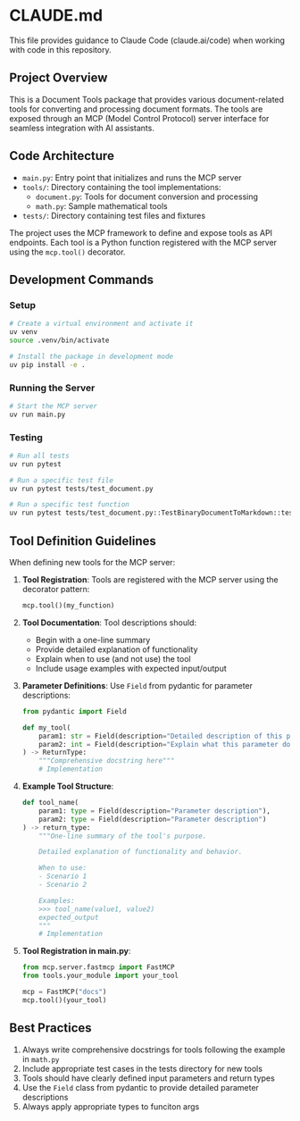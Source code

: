 # CLAUDE.md

This file provides guidance to Claude Code (claude.ai/code) when working with code in this repository.

## Project Overview

This is a Document Tools package that provides various document-related tools for converting and processing document formats. The tools are exposed through an MCP (Model Control Protocol) server interface for seamless integration with AI assistants.

## Code Architecture

- `main.py`: Entry point that initializes and runs the MCP server
- `tools/`: Directory containing the tool implementations:
  - `document.py`: Tools for document conversion and processing
  - `math.py`: Sample mathematical tools
- `tests/`: Directory containing test files and fixtures

The project uses the MCP framework to define and expose tools as API endpoints. Each tool is a Python function registered with the MCP server using the `mcp.tool()` decorator.

## Development Commands

### Setup

```bash
# Create a virtual environment and activate it
uv venv
source .venv/bin/activate

# Install the package in development mode
uv pip install -e .
```

### Running the Server

```bash
# Start the MCP server
uv run main.py
```

### Testing

```bash
# Run all tests
uv run pytest

# Run a specific test file
uv run pytest tests/test_document.py

# Run a specific test function
uv run pytest tests/test_document.py::TestBinaryDocumentToMarkdown::test_binary_document_to_markdown_with_docx
```

## Tool Definition Guidelines

When defining new tools for the MCP server:

1. **Tool Registration**: Tools are registered with the MCP server using the decorator pattern:
   ```python
   mcp.tool()(my_function)
   ```

2. **Tool Documentation**: Tool descriptions should:
   - Begin with a one-line summary
   - Provide detailed explanation of functionality
   - Explain when to use (and not use) the tool
   - Include usage examples with expected input/output

3. **Parameter Definitions**: Use `Field` from pydantic for parameter descriptions:
   ```python
   from pydantic import Field

   def my_tool(
       param1: str = Field(description="Detailed description of this parameter"),
       param2: int = Field(description="Explain what this parameter does")
   ) -> ReturnType:
       """Comprehensive docstring here"""
       # Implementation
   ```

4. **Example Tool Structure**:
   ```python
   def tool_name(
       param1: type = Field(description="Parameter description"),
       param2: type = Field(description="Parameter description")
   ) -> return_type:
       """One-line summary of the tool's purpose.

       Detailed explanation of functionality and behavior.

       When to use:
       - Scenario 1
       - Scenario 2

       Examples:
       >>> tool_name(value1, value2)
       expected_output
       """
       # Implementation
   ```

5. **Tool Registration in main.py**:
   ```python
   from mcp.server.fastmcp import FastMCP
   from tools.your_module import your_tool

   mcp = FastMCP("docs")
   mcp.tool()(your_tool)
   ```

## Best Practices

1. Always write comprehensive docstrings for tools following the example in `math.py`
2. Include appropriate test cases in the tests directory for new tools
3. Tools should have clearly defined input parameters and return types
4. Use the `Field` class from pydantic to provide detailed parameter descriptions
5. Always apply appropriate types to funciton args